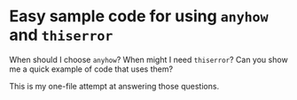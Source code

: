# Easy sample code for using `anyhow` and `thiserror`

When should I choose `anyhow`? When might I need `thiserror`?
Can you show me a quick example of code that uses them?

This is my one-file attempt at answering those questions.
